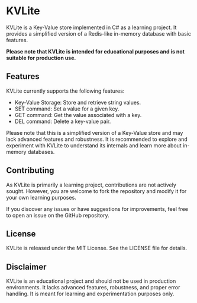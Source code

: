 # KVLite

KVLite is a Key-Value store implemented in C# as a learning project. It provides a simplified version of a Redis-like in-memory database with basic features.

**Please note that KVLite is intended for educational purposes and is not suitable for production use.**

## Features

KVLite currently supports the following features:

- Key-Value Storage: Store and retrieve string values.
- SET command: Set a value for a given key.
- GET command: Get the value associated with a key.
- DEL command: Delete a key-value pair.

Please note that this is a simplified version of a Key-Value store and may lack advanced features and robustness. It is recommended to explore and experiment with KVLite to understand its internals and learn more about in-memory databases.

## Contributing
As KVLite is primarily a learning project, contributions are not actively sought. However, you are welcome to fork the repository and modify it for your own learning purposes.

If you discover any issues or have suggestions for improvements, feel free to open an issue on the GitHub repository.

## License
KVLite is released under the MIT License. See the LICENSE file for details.

## Disclaimer
KVLite is an educational project and should not be used in production environments. It lacks advanced features, robustness, and proper error handling. It is meant for learning and experimentation purposes only.
